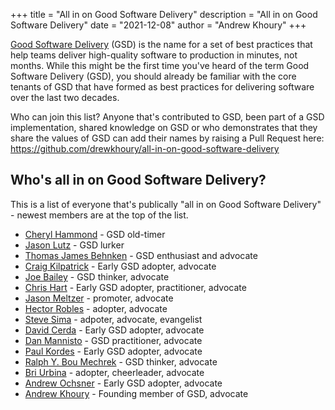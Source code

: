 +++
title = "All in on Good Software Delivery"
description = "All in on Good Software Delivery"
date = "2021-12-08"
author = "Andrew Khoury"
+++

[Good Software Delivery](/categories/gsd/) (GSD) is the name for a set of best practices that help teams deliver high-quality software to production in minutes, not months. While this might be the first time you've heard of the term Good Software Delivery (GSD), you should already be familiar with the core tenants of GSD that have formed as best practices for delivering software over the last two decades.

Who can join this list? Anyone that's contributed to GSD, been part of a GSD implementation, shared knowledge on GSD or who demonstrates that they share the values of GSD can add their names by raising a Pull Request here: https://github.com/drewkhoury/all-in-on-good-software-delivery

## Who's all in on Good Software Delivery?

This is a list of everyone that's publically "all in on Good Software Delivery" - newest members are at the top of the list.

- [Cheryl Hammond](https://www.linkedin.com/in/bsktcase/) - GSD old-timer
- [Jason Lutz](https://www.linkedin.com/in/jason-lutz-mpa-36234ba9/) - GSD lurker
- [Thomas James Behnken](https://www.linkedin.com/in/thomasbehnken/) - GSD enthusiast and advocate
- [Craig Kilpatrick](https://www.linkedin.com/in/craig-kilpatrick-84419b87/) - Early GSD adopter, advocate
- [Joe Bailey](https://www.linkedin.com/in/joelbaileyjr/) - GSD thinker, advocate
- [Chris Hart](https://www.linkedin.com/in/q6yljvdabz/) - Early GSD adopter, practitioner, advocate
- [Jason Meltzer](https://www.linkedin.com/in/jason-meltzer-b8607a1/) - promoter, advocate
- [Hector Robles](https://www.linkedin.com/in/hector-robles-5403a4129/) - adopter, advocate
- [Steve Sima](https://www.linkedin.com/in/steve-sima/) - adpoter, advocate, evangelist
- [David Cerda](https://www.linkedin.com/in/david-cerda-9791932) - Early GSD adopter, advocate
- [Dan Mannisto](https://www.linkedin.com/in/dan-mannisto/) - GSD practitioner, advocate
- [Paul Kordes](https://paul-kordes.medium.com/) - Early GSD adopter, advocate
- [Ralph Y. Bou Mechrek](https://www.ralphboumechrek.com) - GSD thinker, advocate
- [Bri Urbina](https://www.linkedin.com/in/brianna-urbina-9711b312a/) - adopter, cheerleader, advocate
- [Andrew Ochsner](https://www.andyochsner.com) - Early GSD adopter, advocate
- [Andrew Khoury](https://www.drewkhoury.com/drew/) - Founding member of GSD, advocate
